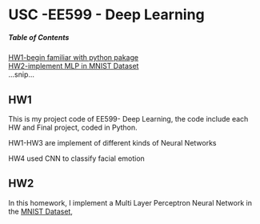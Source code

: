 # USC -EE599 - Deep Learning

##### Table of Contents  
[HW1-begin familiar with python pakage](#hw1)  
[HW2-implement MLP in MNIST Dataset](#hw2)  
...snip...    
<a name="headers"/>
## HW1

This is my project code of EE599- Deep Learning, the code include each HW and Final project, coded in Python.
<p>HW1-HW3 are implement of different kinds of Neural Networks </p>
HW4 used CNN to classify facial emotion 

## HW2

In this homework, I implement a Multi Layer Perceptron Neural Network in the [MNIST Dataset](#http://yann.lecun.com/exdb/mnist/), 
